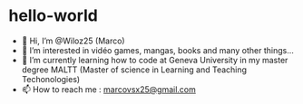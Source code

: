 # hello-world
- 👋 Hi, I’m @Wiloz25 (Marco)
- 👀 I’m interested in vidéo games, mangas, books and many other things...
- 🌱 I’m currently learning how to code at Geneva University in my master degree MALTT (Master of science in Learning and Teaching Techonologies)
- 📫 How to reach me : marcovsx25@gmail.com

